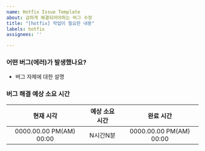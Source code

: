 ```yaml
---
name: Hotfix Issue Template
about: 급하게 해결되어야하는 버그 수정
title: "[hotfix] 작업이 필요한 내용"
labels: hotfix
assignees: ''

---
```


### 어떤 버그(에러)가 발생했나요?
- 버그 자체에 대한 설명

### 버그 해결 예상 소요 시간
|현재 시각|예상 소요 시간|완료 시간|
|:---:|:---:|:---:|
|0000.00.00 PM(AM) 00:00|N시간N분|0000.00.00 PM(AM) 00:00|
